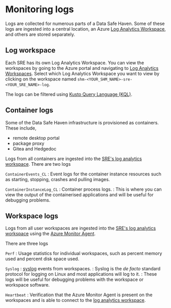 # Monitoring logs

Logs are collected for numerous parts of a Data Safe Haven.
Some of these logs are ingested into a central location, an Azure [Log Analytics Workspace](https://learn.microsoft.com/azure/azure-monitor/logs/log-analytics-workspace-overview), and others are stored separately.

## Log workspace

Each SRE has its own Log Analytics Workspace.
You can view the workspaces by going to the Azure portal and navigating to [Log Analytics Workspaces](https://portal.azure.com/#browse/Microsoft.OperationalInsights%2Fworkspaces).
Select which Log Analytics Workspace you want to view by clicking on the workspace named `shm-<YOUR_SHM_NAME>-sre-<YOUR_SRE_NAME>-log`.

The logs can be filtered using [Kusto Query Language (KQL)](https://learn.microsoft.com/en-us/azure/azure-monitor/logs/log-query-overview).

## Container logs

Some of the Data Safe Haven infrastructure is provisioned as containers.
These include,

- remote desktop portal
- package proxy
- Gitea and Hedgedoc

Logs from all containers are ingested into the [SRE's log analytics workspace](#log-workspace).
There are two logs

`ContainerEvents_CL`
: Event logs for the container instance resources such as starting, stopping, crashes and pulling images.

`ContainerInstanceLog_CL`
: Container process logs.
: This is where you can view the output of the containerised applications and will be useful for debugging problems.

## Workspace logs

Logs from all user workspaces are ingested into the [SRE's log analytics workspace](#log-workspace) using the [Azure Monitor Agent](https://learn.microsoft.com/en-us/azure/azure-monitor/agents/azure-monitor-agent-overview).

There are three logs

`Perf`
: Usage statistics for individual workspaces, such as percent memory used and percent disk space used.

`Syslog`
: [syslog](https://www.paessler.com/it-explained/syslog) events from workspaces.
: Syslog is the _de facto_ standard protocol for logging on Linux and most applications will log to it.
: These logs will be useful for debugging problems with the workspace or workspace software.

`Heartbeat`
: Verification that the Azure Monitor Agent is present on the workspaces and is able to connect to the [log analytics workspace](#log-workspace).
